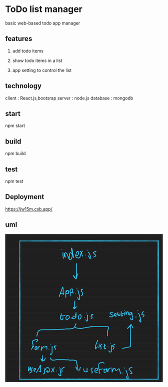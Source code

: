# ToDo list manager

basic web-based todo app manager

## features

1. add todo items

2. show todo items in a list

3. app setting to control the list

## technology

client : React.js,bootsrap
server : node.js
database : mongodb

## start

npm start

## build

npm build

## test

npm test

## Deployment

https://jw15m.csb.app/

## uml

![uml](https://github.com/motasemAlsqoor/todo/blob/01b8f4a3484045c23bd494273cf74144aa1ea6c2/assest/todo.png)

